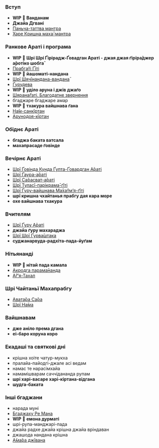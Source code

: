 ### Вступ

 - **WIP 🔴** **Ванданам**
 - **Джайа Дгвані**
 - [Паньча-таттва мантра](songs/shri-krishna-chaitanya-prabhu-nityananda.md)
 - [Харе Кришна маха̄-мантра](songs/hare-krishna-hare-krishna-krishna-krishna-hare-hare.md)

### Ранкове Араті і програма

 - **WIP 🔴** **Шрі Шрі Ґірірадж-Ґовадган Араті - джая джая ґіріра̄джер а̄ротіко шобга̄**
 - [Прабга̄ті Ґīті](songs/kali-kukkura-kadana-jadi-chao-he.md)
 - **WIP 🔴** **йашоматі-нандана**
 - [Шрī Шячīнандана-вандана̄](songs/jaya-shiachinandana-sura-muni-vandana.md)
 - [Ґурудева](songs/gurudeva-kripa-bindu-diya-kara-ei-dase.md)
 - **WIP 🔴** **уділо аруна і джів джаґо**
 - [Шярана̄ґаті. Благодатне звернення](songs/shri-krishna-chaitanya-prabhu-jive-daya-kori.md)
 - бгаджаре бгаджаре амар
 - **WIP 🔴** **тхакура вайшнава ґана**
 - [На̄м-санкīртан](songs/hari-haraye-namah-krishna-yadavaya-namah.md)
 - [Арунодоя-кīртан](songs/jiv-jago-jiv-jago-gaurachanda-bole.md)

### Обіднє Араті

 - **бгаджа баката ватсала**
 - **махапрасаде ґовінде**

### Вечірнє Араті

 - [Шрī Ґовінда Кунда Ґупта-Ґовардган А̄раті](songs/jaya-jaya-girirajer-arati-vishiala.md)
 - [Шрī Ґаура-а̄раті](songs/jaya-jaya-gaurachander-arotiko-shobha.md)
 - [Шрī Са̄расват-а̄раті](songs/jayare-jayare-jaya-gaura-sarasvati.md)
 - [Шрī Туласī-парікрама̄-ґīті](songs/namo-namah-tulasi-maharani.md)
 - [Шрī Ґуру-вайшнава Ма̄ха̄тмʼя-ґīті](songs/shri-guru-charana-padma-kevala-bhakati.md)
 - **шрī кришна чхайтанья прабгу дая кара море**
 - **охе вайшнава тхакура**

### Вчителям

 - [Шрī Ґуру А̄раті](songs/jaya-jaya-gurudever-arati-ujjvala.md)
 - **джайа ґуру махараджа**
 - [Шрī Шрī Ґурва̄штака](songs/samsara-davanala-lidha-loka.md)
 - **суджанарвуда-радхіта-пада-йуґам**

### Нітьянанді

 - **WIP 🔴** **нітай пада камала**
 - [Акродга парама̄нанда](songs/akrodha-paramananda.md)
 - [А̄ґʼя-Тахал](songs/nadiya-godrume-nityananda-mahajana.md)

### Шрі Чайтаньї Махапрабгу

 - [Авата̄ра Са̄ра](songs/avatara-sara-gora-avatara.md)
 - [Шрī На̄ма](songs/gay-gora-madhur-svare.md)

### Вайшнавам

 - **дже аніло према дгана**
 - **еі-баро коруна коро**

### Екадаші та святкові дні

 - крішна хоіте чатур-мукха
 - пралайа-пайодгі-джале асі ведам
 - намас те нарасімхайа
 - намамішварам саччідананда рупам
 - **шрі харі-васаре харі-кіртана-відгана**
 - **шудга-баката**

### Інші бгаджани

 - нарада муні
 - [Бгаджаху Ре Мана](songs/bhajahu-re-mana-shri-nanda-nandana.md)
 - **WIP 🔴** **емона дурматі**
 - шрі-рупа-манджарі-пада
 - джайа радхе джайа крішна джайа вріндаван
 - джашода нандана крішна
 - [А̄ма̄ра джīвана](songs/amara-jivana-sada-pape-rata.md)